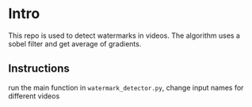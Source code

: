 Intro
=====
This repo is used to detect watermarks in videos. The algorithm uses a sobel filter and get average of gradients.

Instructions
------------
run the main function in `watermark_detector.py`, change input names for different videos
